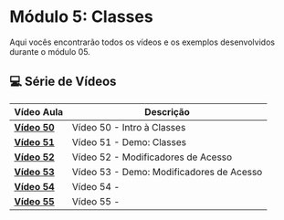 # Módulo 5: Classes

Aqui vocês encontrarão todos os vídeos e os exemplos desenvolvidos durante o módulo 05.

## 💻 Série de Vídeos

| Vídeo Aula | Descrição |
|---|---|
| **[Vídeo 50](https://youtu.be/7W3PNpoCB40)** | Vídeo 50 - Intro à Classes |
| **[Vídeo 51](https://youtu.be/tKVsXBMYm1g)** | Vídeo 51 - Demo: Classes|
| **[Vídeo 52](https://youtu.be/tKVsXBMYm1g)** | Vídeo 52 - Modificadores de Acesso |
| **[Vídeo 53]()** | Vídeo 53 - Demo: Modificadores de Acesso |
| **[Vídeo 54]()** | Vídeo 54 -  |
| **[Vídeo 55]()** | Vídeo 55 -  |
